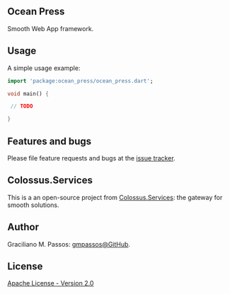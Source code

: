 ## Ocean Press

Smooth Web App framework.

## Usage

A simple usage example:

```dart
import 'package:ocean_press/ocean_press.dart';

void main() {

 // TODO

}

```

## Features and bugs

Please file feature requests and bugs at the [issue tracker][tracker].

[tracker]: https://github.com/Colossus-Services/ocean_press

## Colossus.Services

This is a an open-source project from [Colossus.Services][colossus]:
the gateway for smooth solutions.

## Author

Graciliano M. Passos: [gmpassos@GitHub][gmpassos_github].

## License

[Apache License - Version 2.0][apache_license]


[gmpassos_github]: https://github.com/gmpassos
[colossus]: https://colossus.services/
[apache_license]: https://www.apache.org/licenses/LICENSE-2.0.txt

